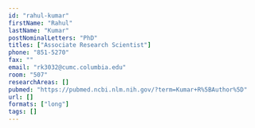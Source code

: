```yaml
---
id: "rahul-kumar"
firstName: "Rahul"
lastName: "Kumar"
postNominalLetters: "PhD"
titles: ["Associate Research Scientist"]
phone: "851-5270"
fax: ""
email: "rk3032@cumc.columbia.edu"
room: "507"
researchAreas: []
pubmed: "https://pubmed.ncbi.nlm.nih.gov/?term=Kumar+R%5BAuthor%5D"
url: []
formats: ["long"]
tags: []
---
```

